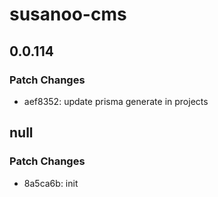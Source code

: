 # susanoo-cms

## 0.0.114

### Patch Changes

-   aef8352: update prisma generate in projects

## null

### Patch Changes

-   8a5ca6b: init
